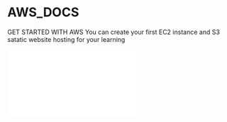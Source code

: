 # AWS_DOCS
GET STARTED WITH AWS
 You can create your first EC2 instance and S3 satatic  website hosting for your learning

<embed src="/kedar1023.pdf" type="application/pdf"  />
